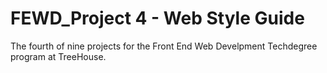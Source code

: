 # FEWD_Project 4 - Web Style Guide
The fourth of nine projects for the Front End Web Develpment Techdegree program at TreeHouse.
